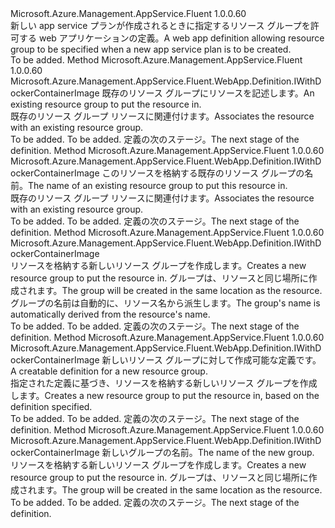 <Type Name="IExistingLinuxPlanWithGroup" FullName="Microsoft.Azure.Management.AppService.Fluent.WebApp.Definition.IExistingLinuxPlanWithGroup">
  <TypeSignature Language="C#" Value="public interface IExistingLinuxPlanWithGroup" />
  <TypeSignature Language="ILAsm" Value=".class public interface auto ansi abstract IExistingLinuxPlanWithGroup" />
  <TypeSignature Language="DocId" Value="T:Microsoft.Azure.Management.AppService.Fluent.WebApp.Definition.IExistingLinuxPlanWithGroup" />
  <TypeSignature Language="VB.NET" Value="Public Interface IExistingLinuxPlanWithGroup" />
  <TypeSignature Language="F#" Value="type IExistingLinuxPlanWithGroup = interface" />
  <AssemblyInfo>
    <AssemblyName>Microsoft.Azure.Management.AppService.Fluent</AssemblyName>
    <AssemblyVersion>1.0.0.60</AssemblyVersion>
  </AssemblyInfo>
  <Interfaces />
  <Docs>
    <summary>
            <span data-ttu-id="2c95b-101">新しい app service プランが作成されるときに指定するリソース グループを許可する web アプリケーションの定義。</span><span class="sxs-lookup"><span data-stu-id="2c95b-101">A web app definition allowing resource group to be specified when a new app service plan is to be created.</span></span>
            </summary>
    <remarks>To be added.</remarks>
  </Docs>
  <Members>
    <Member MemberName="WithExistingResourceGroup">
      <MemberSignature Language="C#" Value="public Microsoft.Azure.Management.AppService.Fluent.WebApp.Definition.IWithDockerContainerImage WithExistingResourceGroup (Microsoft.Azure.Management.ResourceManager.Fluent.IResourceGroup group);" />
      <MemberSignature Language="ILAsm" Value=".method public hidebysig newslot virtual instance class Microsoft.Azure.Management.AppService.Fluent.WebApp.Definition.IWithDockerContainerImage WithExistingResourceGroup(class Microsoft.Azure.Management.ResourceManager.Fluent.IResourceGroup group) cil managed" />
      <MemberSignature Language="DocId" Value="M:Microsoft.Azure.Management.AppService.Fluent.WebApp.Definition.IExistingLinuxPlanWithGroup.WithExistingResourceGroup(Microsoft.Azure.Management.ResourceManager.Fluent.IResourceGroup)" />
      <MemberSignature Language="VB.NET" Value="Public Function WithExistingResourceGroup (group As IResourceGroup) As IWithDockerContainerImage" />
      <MemberSignature Language="F#" Value="abstract member WithExistingResourceGroup : Microsoft.Azure.Management.ResourceManager.Fluent.IResourceGroup -&gt; Microsoft.Azure.Management.AppService.Fluent.WebApp.Definition.IWithDockerContainerImage" Usage="iExistingLinuxPlanWithGroup.WithExistingResourceGroup group" />
      <MemberType>Method</MemberType>
      <AssemblyInfo>
        <AssemblyName>Microsoft.Azure.Management.AppService.Fluent</AssemblyName>
        <AssemblyVersion>1.0.0.60</AssemblyVersion>
      </AssemblyInfo>
      <ReturnValue>
        <ReturnType>Microsoft.Azure.Management.AppService.Fluent.WebApp.Definition.IWithDockerContainerImage</ReturnType>
      </ReturnValue>
      <Parameters>
        <Parameter Name="group" Type="Microsoft.Azure.Management.ResourceManager.Fluent.IResourceGroup" />
      </Parameters>
      <Docs>
        <param name="group"><span data-ttu-id="2c95b-102">既存のリソース グループにリソースを記述します。</span><span class="sxs-lookup"><span data-stu-id="2c95b-102">An existing resource group to put the resource in.</span></span></param>
        <summary>
            <span data-ttu-id="2c95b-103">既存のリソース グループ リソースに関連付けます。</span><span class="sxs-lookup"><span data-stu-id="2c95b-103">Associates the resource with an existing resource group.</span></span>
            </summary>
        <returns>To be added.</returns>
        <remarks>To be added.</remarks>
        <return><span data-ttu-id="2c95b-104">定義の次のステージ。</span><span class="sxs-lookup"><span data-stu-id="2c95b-104">The next stage of the definition.</span></span></return>
      </Docs>
    </Member>
    <Member MemberName="WithExistingResourceGroup">
      <MemberSignature Language="C#" Value="public Microsoft.Azure.Management.AppService.Fluent.WebApp.Definition.IWithDockerContainerImage WithExistingResourceGroup (string groupName);" />
      <MemberSignature Language="ILAsm" Value=".method public hidebysig newslot virtual instance class Microsoft.Azure.Management.AppService.Fluent.WebApp.Definition.IWithDockerContainerImage WithExistingResourceGroup(string groupName) cil managed" />
      <MemberSignature Language="DocId" Value="M:Microsoft.Azure.Management.AppService.Fluent.WebApp.Definition.IExistingLinuxPlanWithGroup.WithExistingResourceGroup(System.String)" />
      <MemberSignature Language="VB.NET" Value="Public Function WithExistingResourceGroup (groupName As String) As IWithDockerContainerImage" />
      <MemberSignature Language="F#" Value="abstract member WithExistingResourceGroup : string -&gt; Microsoft.Azure.Management.AppService.Fluent.WebApp.Definition.IWithDockerContainerImage" Usage="iExistingLinuxPlanWithGroup.WithExistingResourceGroup groupName" />
      <MemberType>Method</MemberType>
      <AssemblyInfo>
        <AssemblyName>Microsoft.Azure.Management.AppService.Fluent</AssemblyName>
        <AssemblyVersion>1.0.0.60</AssemblyVersion>
      </AssemblyInfo>
      <ReturnValue>
        <ReturnType>Microsoft.Azure.Management.AppService.Fluent.WebApp.Definition.IWithDockerContainerImage</ReturnType>
      </ReturnValue>
      <Parameters>
        <Parameter Name="groupName" Type="System.String" />
      </Parameters>
      <Docs>
        <param name="groupName"><span data-ttu-id="2c95b-105">このリソースを格納する既存のリソース グループの名前。</span><span class="sxs-lookup"><span data-stu-id="2c95b-105">The name of an existing resource group to put this resource in.</span></span></param>
        <summary>
            <span data-ttu-id="2c95b-106">既存のリソース グループ リソースに関連付けます。</span><span class="sxs-lookup"><span data-stu-id="2c95b-106">Associates the resource with an existing resource group.</span></span>
            </summary>
        <returns>To be added.</returns>
        <remarks>To be added.</remarks>
        <return><span data-ttu-id="2c95b-107">定義の次のステージ。</span><span class="sxs-lookup"><span data-stu-id="2c95b-107">The next stage of the definition.</span></span></return>
      </Docs>
    </Member>
    <Member MemberName="WithNewResourceGroup">
      <MemberSignature Language="C#" Value="public Microsoft.Azure.Management.AppService.Fluent.WebApp.Definition.IWithDockerContainerImage WithNewResourceGroup ();" />
      <MemberSignature Language="ILAsm" Value=".method public hidebysig newslot virtual instance class Microsoft.Azure.Management.AppService.Fluent.WebApp.Definition.IWithDockerContainerImage WithNewResourceGroup() cil managed" />
      <MemberSignature Language="DocId" Value="M:Microsoft.Azure.Management.AppService.Fluent.WebApp.Definition.IExistingLinuxPlanWithGroup.WithNewResourceGroup" />
      <MemberSignature Language="VB.NET" Value="Public Function WithNewResourceGroup () As IWithDockerContainerImage" />
      <MemberSignature Language="F#" Value="abstract member WithNewResourceGroup : unit -&gt; Microsoft.Azure.Management.AppService.Fluent.WebApp.Definition.IWithDockerContainerImage" Usage="iExistingLinuxPlanWithGroup.WithNewResourceGroup " />
      <MemberType>Method</MemberType>
      <AssemblyInfo>
        <AssemblyName>Microsoft.Azure.Management.AppService.Fluent</AssemblyName>
        <AssemblyVersion>1.0.0.60</AssemblyVersion>
      </AssemblyInfo>
      <ReturnValue>
        <ReturnType>Microsoft.Azure.Management.AppService.Fluent.WebApp.Definition.IWithDockerContainerImage</ReturnType>
      </ReturnValue>
      <Parameters />
      <Docs>
        <summary>
            <span data-ttu-id="2c95b-108">リソースを格納する新しいリソース グループを作成します。</span><span class="sxs-lookup"><span data-stu-id="2c95b-108">Creates a new resource group to put the resource in.</span></span>
            <span data-ttu-id="2c95b-109">グループは、リソースと同じ場所に作成されます。</span><span class="sxs-lookup"><span data-stu-id="2c95b-109">The group will be created in the same location as the resource.</span></span>
            <span data-ttu-id="2c95b-110">グループの名前は自動的に、リソース名から派生します。</span><span class="sxs-lookup"><span data-stu-id="2c95b-110">The group's name is automatically derived from the resource's name.</span></span>
            </summary>
        <returns>To be added.</returns>
        <remarks>To be added.</remarks>
        <return><span data-ttu-id="2c95b-111">定義の次のステージ。</span><span class="sxs-lookup"><span data-stu-id="2c95b-111">The next stage of the definition.</span></span></return>
      </Docs>
    </Member>
    <Member MemberName="WithNewResourceGroup">
      <MemberSignature Language="C#" Value="public Microsoft.Azure.Management.AppService.Fluent.WebApp.Definition.IWithDockerContainerImage WithNewResourceGroup (Microsoft.Azure.Management.ResourceManager.Fluent.Core.ResourceActions.ICreatable&lt;Microsoft.Azure.Management.ResourceManager.Fluent.IResourceGroup&gt; groupDefinition);" />
      <MemberSignature Language="ILAsm" Value=".method public hidebysig newslot virtual instance class Microsoft.Azure.Management.AppService.Fluent.WebApp.Definition.IWithDockerContainerImage WithNewResourceGroup(class Microsoft.Azure.Management.ResourceManager.Fluent.Core.ResourceActions.ICreatable`1&lt;class Microsoft.Azure.Management.ResourceManager.Fluent.IResourceGroup&gt; groupDefinition) cil managed" />
      <MemberSignature Language="DocId" Value="M:Microsoft.Azure.Management.AppService.Fluent.WebApp.Definition.IExistingLinuxPlanWithGroup.WithNewResourceGroup(Microsoft.Azure.Management.ResourceManager.Fluent.Core.ResourceActions.ICreatable{Microsoft.Azure.Management.ResourceManager.Fluent.IResourceGroup})" />
      <MemberSignature Language="VB.NET" Value="Public Function WithNewResourceGroup (groupDefinition As ICreatable(Of IResourceGroup)) As IWithDockerContainerImage" />
      <MemberSignature Language="F#" Value="abstract member WithNewResourceGroup : Microsoft.Azure.Management.ResourceManager.Fluent.Core.ResourceActions.ICreatable&lt;Microsoft.Azure.Management.ResourceManager.Fluent.IResourceGroup&gt; -&gt; Microsoft.Azure.Management.AppService.Fluent.WebApp.Definition.IWithDockerContainerImage" Usage="iExistingLinuxPlanWithGroup.WithNewResourceGroup groupDefinition" />
      <MemberType>Method</MemberType>
      <AssemblyInfo>
        <AssemblyName>Microsoft.Azure.Management.AppService.Fluent</AssemblyName>
        <AssemblyVersion>1.0.0.60</AssemblyVersion>
      </AssemblyInfo>
      <ReturnValue>
        <ReturnType>Microsoft.Azure.Management.AppService.Fluent.WebApp.Definition.IWithDockerContainerImage</ReturnType>
      </ReturnValue>
      <Parameters>
        <Parameter Name="groupDefinition" Type="Microsoft.Azure.Management.ResourceManager.Fluent.Core.ResourceActions.ICreatable&lt;Microsoft.Azure.Management.ResourceManager.Fluent.IResourceGroup&gt;" />
      </Parameters>
      <Docs>
        <param name="groupDefinition"><span data-ttu-id="2c95b-112">新しいリソース グループに対して作成可能な定義です。</span><span class="sxs-lookup"><span data-stu-id="2c95b-112">A creatable definition for a new resource group.</span></span></param>
        <summary>
            <span data-ttu-id="2c95b-113">指定された定義に基づき、リソースを格納する新しいリソース グループを作成します。</span><span class="sxs-lookup"><span data-stu-id="2c95b-113">Creates a new resource group to put the resource in, based on the definition specified.</span></span>
            </summary>
        <returns>To be added.</returns>
        <remarks>To be added.</remarks>
        <return><span data-ttu-id="2c95b-114">定義の次のステージ。</span><span class="sxs-lookup"><span data-stu-id="2c95b-114">The next stage of the definition.</span></span></return>
      </Docs>
    </Member>
    <Member MemberName="WithNewResourceGroup">
      <MemberSignature Language="C#" Value="public Microsoft.Azure.Management.AppService.Fluent.WebApp.Definition.IWithDockerContainerImage WithNewResourceGroup (string name);" />
      <MemberSignature Language="ILAsm" Value=".method public hidebysig newslot virtual instance class Microsoft.Azure.Management.AppService.Fluent.WebApp.Definition.IWithDockerContainerImage WithNewResourceGroup(string name) cil managed" />
      <MemberSignature Language="DocId" Value="M:Microsoft.Azure.Management.AppService.Fluent.WebApp.Definition.IExistingLinuxPlanWithGroup.WithNewResourceGroup(System.String)" />
      <MemberSignature Language="VB.NET" Value="Public Function WithNewResourceGroup (name As String) As IWithDockerContainerImage" />
      <MemberSignature Language="F#" Value="abstract member WithNewResourceGroup : string -&gt; Microsoft.Azure.Management.AppService.Fluent.WebApp.Definition.IWithDockerContainerImage" Usage="iExistingLinuxPlanWithGroup.WithNewResourceGroup name" />
      <MemberType>Method</MemberType>
      <AssemblyInfo>
        <AssemblyName>Microsoft.Azure.Management.AppService.Fluent</AssemblyName>
        <AssemblyVersion>1.0.0.60</AssemblyVersion>
      </AssemblyInfo>
      <ReturnValue>
        <ReturnType>Microsoft.Azure.Management.AppService.Fluent.WebApp.Definition.IWithDockerContainerImage</ReturnType>
      </ReturnValue>
      <Parameters>
        <Parameter Name="name" Type="System.String" />
      </Parameters>
      <Docs>
        <param name="name"><span data-ttu-id="2c95b-115">新しいグループの名前。</span><span class="sxs-lookup"><span data-stu-id="2c95b-115">The name of the new group.</span></span></param>
        <summary>
            <span data-ttu-id="2c95b-116">リソースを格納する新しいリソース グループを作成します。</span><span class="sxs-lookup"><span data-stu-id="2c95b-116">Creates a new resource group to put the resource in.</span></span>
            <span data-ttu-id="2c95b-117">グループは、リソースと同じ場所に作成されます。</span><span class="sxs-lookup"><span data-stu-id="2c95b-117">The group will be created in the same location as the resource.</span></span>
            </summary>
        <returns>To be added.</returns>
        <remarks>To be added.</remarks>
        <return><span data-ttu-id="2c95b-118">定義の次のステージ。</span><span class="sxs-lookup"><span data-stu-id="2c95b-118">The next stage of the definition.</span></span></return>
      </Docs>
    </Member>
  </Members>
</Type>